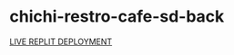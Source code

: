 # chichi-restro-cafe-sd-back

[LIVE REPLIT DEPLOYMENT](https://chichi-restro-cafe-sd-front.chichiforex.repl.co/)

